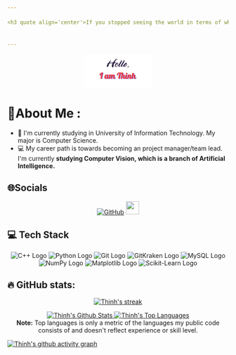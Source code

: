 ```yaml
---

<h3 quote align='center'>If you stopped seeing the world in terms of what you like and what you dislike, and saw things for what they truly are in themselves, you would find a great deal more peace in your life .</h3 quote>


---
```

<p align = "center">
<a href="https://github.com/vphuocthinh2006"><img width="30%" alt="Hello, I'm Thinh. I am an aspiring Project Manager!" src="./Hello.png" /></a></p>
</p>


# 💫About Me :
- 🔭 I'm currently studying in University of Information Technology. My major is Computer Science.
- 💻 My career path is towards becoming an project manager/team lead. I'm currently **studying Computer Vision, which is a branch of Artificial Intelligence.**

## 🌐Socials

<p align="center">
  <a href="https://github.com/vphuocthinh2006">
  <img src="https://img.shields.io/badge/GitHub-100000?style=for-the-badge&logo=github&logoColor=white" alt="GitHub"></a>
   <a href="https://www.linkedin.com/in/võ-phước-thịnh-7b679a382" target="_blank">
  <img src="https://cdn.jsdelivr.net/gh/devicons/devicon/icons/linkedin/linkedin-original.svg" height="30" width="30" />
  </a>

</p>
    
## 💻 Tech Stack

<p align="center">
  <!-- C++ -->
  <img src="https://cdn.jsdelivr.net/npm/programming-languages-logos/src/cpp/cpp.png" width="50" alt="C++ Logo" />
  <!-- Python -->
  <img src="https://cdn.jsdelivr.net/npm/programming-languages-logos/src/python/python.png" width="50" alt="Python Logo" />
  <!-- Git -->
  <img src="https://git-scm.com/images/logos/downloads/Git-Icon-1788C.png" width="50" alt="Git Logo" />
  <!-- GitKraken -->
  <img src="https://cdn.jsdelivr.net/gh/devicons/devicon/icons/gitkraken/gitkraken-original.svg" width="50" alt="GitKraken Logo" />
  <!-- MySQL -->
  <img src="https://cdn.jsdelivr.net/gh/devicons/devicon/icons/mysql/mysql-original-wordmark.svg" width="50" alt="MySQL Logo" />
  <!-- NumPy -->
  <img src="https://cdn.jsdelivr.net/gh/devicons/devicon/icons/numpy/numpy-original.svg" width="50" alt="NumPy Logo" />
  <!-- Matplotlib -->
  <img src="https://upload.wikimedia.org/wikipedia/commons/8/84/Matplotlib_icon.svg" width="50" alt="Matplotlib Logo" />
  <!-- Scikit-Learn -->
  <img src="https://upload.wikimedia.org/wikipedia/commons/0/05/Scikit_learn_logo_small.svg" width="50" alt="Scikit-Learn Logo" />
</p>

## 🔥 GitHub stats: 

<p align="center">
  <a href="https://github.com/vphuocthinh2006">
    <img title="GitHub Stats" alt="Thinh's streak" src="https://streak-stats.demolab.com/?user=vphuocthinh2006&layout=compact&theme=react&hide_border=true&bg_color=1F222E&title_color=F85D7F&icon_color=F8D866"/>
  </a>
</p>

<p align="center">
  <a href="https://github.com/vphuocthinh2006">
    <img alt="Thinh's Github Stats" src="https://github-readme-stats.vercel.app/api?username=vphuocthinh2006&show_icons=true&include_all_commits=true&count_private=true&theme=react&hide_border=true&bg_color=1F222E&title_color=F85D7F&rank_icon=github&icon_color=F8D866" height="192px"/>
  </a>
<a href="https://github.com/vphuocthinh2006">
  <img alt="Thinh's Top Languages" 
       src="https://github-readme-stats.vercel.app/api/top-langs/?username=vphuocthinh2006&theme=react&hide_border=true&bg_color=1F222E&title_color=F85D7F&icon_color=F8D866" 
       height="300px"/>
</a>



  <br/>
  <b>Note:</b> Top languages is only a metric of the languages my public code consists of and doesn't reflect experience or skill level.
</p>


[![Thinh's github activity graph](https://github-readme-activity-graph.vercel.app/graph?username=vphuocthinh2006&bg_color=1F222E&color=F8D866&line=F85D7F&point=FFFFFF&area=true&hide_border=true)](https://github.com/vphuocthinh2006/github-readme-activity-graph)
